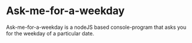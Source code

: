 # Ask-me-for-a-weekday
Ask-me-for-a-weekday is a nodeJS based console-program that asks you for the weekday of a particular date.
